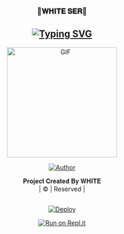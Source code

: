 <h3 align="center">💖𝐖𝐇𝐈𝐓𝐄 𝐒𝐄𝐑💖</h3>

<div align="center">

## [![Typing SVG](https://readme-typing-svg.herokuapp.com?font=Rockstar-ExtraBold&color=3FE1FF&lines=𝚆𝙴𝙻𝙲𝙾𝙼𝙴+𝚃𝙾+𝚆𝙷𝙸𝚃𝙴+𝚂𝙴𝚁+𝚆𝙰+𝙱𝙾𝚃;𝙲𝚁𝙴𝙰𝚃𝙴𝙳+𝙱𝚈+𝚆𝙷𝙸𝚃𝙴;𝚃𝙷𝙸𝚂+𝙸𝚂+𝙰+𝙱𝙶𝙼-𝚂𝚃𝙸𝙲𝙺𝙴𝚁+𝙱𝙾𝚃;𝚆𝙸𝚃𝙷+𝙼𝙾𝚁𝙴+𝙵𝙴𝙰𝚃𝚄𝚁𝙴𝚂;𝚃𝙷𝙰𝙽𝙺𝚂+𝙵𝙾𝚁+𝚅𝙸𝚂𝙸𝚃𝙸𝙽𝙶+𝙾𝚄𝚁+𝙶𝙸𝚃)](https://git.io/typing-svg)

 </a>
</p>
<div align="center">
  <p align="center">
<img src="https://i.imgur.com/kF5SpFM.jpeg"?cid=790b7611a48d56eec88e20cfedb2c8be6e08c0fde3f8fe72&rid=giphy.gif&ct=g.gif" alt="GIF" width="250" height="250"/>
</p>
  <p align="center">
<a href="https://github.com/Whitesrwhitr"><img title="Author" src="https://img.shields.io/badge/Author-White-cyberchekuthan/Amalser_v2?color=blue&style=for-the-badge&logo=whatsapp"></a>
</p>
</div>
<p align="center">
𝐏𝐫𝐨𝐣𝐞𝐜𝐭 𝐂𝐫𝐞𝐚𝐭𝐞𝐝 𝐁𝐲 𝐖𝐇𝐈𝐓𝐄
    <br>
       | © |
        Reserved |
    <br> 
</p>

##

[![Deploy](https://www.herokucdn.com/deploy/button.svg)](https://heroku.com/deploy?template=https://github.com/Whitesrwhite/White-Ser-Bot)



  
[![Run on Repl.it](https://repl.it/badge/github/quiec/whatsAlfa)](https://replit.com/@Whitesrwhite/WHITE-SER-QR?v=1)
  


